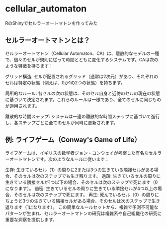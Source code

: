 # cellular_automaton
RのShinyでセルラーオートマトンを作ってみた

## セルラーオートマトンとは？
セルラーオートマトン（Cellular Automaton、CA）は、離散的なモデルの一種で、個々のセルが規則に従って時間とともに変化するシステムです。CAは次のような特徴を持ちます：

グリッド構造: セルが配置されるグリッド（通常は2次元）があり、それぞれのセルは特定の状態（例えば、0か1の2つの状態）を持ちます。

局所的なルール: 各セルの次の状態は、そのセル自身と近傍のセルの現在の状態に基づいて決定されます。これらのルールは一様であり、全てのセルに同じものが適用されます。

離散的な時間ステップ: システムは一連の離散的な時間ステップに基づいて進行し、各ステップごとに全てのセルが同時に更新されます。

## 例: ライフゲーム（Conway's Game of Life）
ライフゲームは、イギリスの数学者ジョン・コンウェイが考案した有名なセルラーオートマトンです。次のようなルールに従います：

生存: 生きているセル（1）の周りに2または3つの生きている隣接セルがある場合、そのセルは次のステップでも生き残ります。
過疎: 生きているセルの周りに生きている隣接セルが1つ以下の場合、そのセルは次のステップで死にます（0になります）。
過密: 生きているセルの周りに生きている隣接セルが4つ以上の場合、そのセルは次のステップで死にます。
再生: 死んでいるセル（0）の周りにちょうど3つの生きている隣接セルがある場合、そのセルは次のステップで生き返ります（1になります）。
この簡単なルールセットから、複雑で予測不可能なパターンが生まれ、セルラーオートマトンの研究は複雑系や自己組織化の研究に重要な洞察を提供します。
